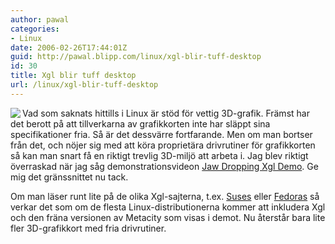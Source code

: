 ```yaml
---
author: pawal
categories:
- Linux
date: 2006-02-26T17:44:01Z
guid: http://pawal.blipp.com/linux/xgl-blir-tuff-desktop
id: 30
title: Xgl blir tuff desktop
url: /linux/xgl-blir-tuff-desktop
---
```


<p align="left"><img align="left" class="alignleft" src="http://blipp.com/misc/xgl.jpg" />Vad som saknats hittills i Linux är stöd för vettig 3D-grafik. Främst har det berott på att tillverkarna av grafikkorten inte har släppt sina specifikationer fria. Så är det dessvärre fortfarande. Men om man bortser från det, och nöjer sig med att köra proprietära drivrutiner för grafikkorten så kan man snart få en riktigt trevlig 3D-miljö att arbeta i. Jag blev riktigt överraskad när jag såg demonstrationsvideon <a href="http://pubcrawler.org/2006/02/23/jaw-dropping-xgl-demo/">Jaw Dropping Xgl Demo</a>. Ge mig det gränssnittet nu tack.</p>
Om man läser runt lite på de olika Xgl-sajterna, t.ex. <a href="http://en.opensuse.org/Xgl">Suses</a> eller <a href="http://fedoraproject.org/wiki/RenderingProject/aiglx">Fedoras</a> så verkar det som om de flesta Linux-distributionerna kommer att inkludera Xgl och den fräna versionen av Metacity som visas i demot. Nu återstår bara lite fler 3D-grafikkort med fria drivrutiner.